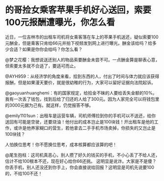 # 的哥捡女乘客苹果手机好心送回，索要100元报酬遭曝光，你怎么看

近日，一位吉林市的出租车司机将女乘客落在车上的苹果手机送还，疑似索要100元酬金，但是乘客只肯给66元并拍下视频发到网上进行曝光。酬金该给吗？给多少合适？如果是你你会给吗？你怎么看？ 

@梦之花樱：我想说送还别人的物品索要酬金未尝不可。一点酬金算是聊表心意，但索要太多就不合适了，要适可而止。 

@AYH959：从经济学的角度来看，拾到东西的人，付出了时间与体力就应该获得报酬，但是如果漫天要价，就是很幼稚的行为，大家可以留好证据向法院起诉。 

@gaoyuanhuanghemi：有的国家规定，给拾金不昧的人要给丢失金额的10%。我有一次丢了钱包，找到后给了归还的人给了300元。因为人家完全可以将钱包里的3000元据为己有。就这样，仍觉报答不够。 

@emily1101sun：出租车是运营车辆，司机师傅捡到你的手机可以不送还，给你送回有可能是空驶，还要烧油！他付出的成本岂止是100块钱！开出租车是他的工作，或许是他养家糊口的营生，若他拿去二手手机市场卖掉，你损失的又岂止是100块钱？ 

人怕换位思考！你不愿换位思考，成本核算都应该算的吧！ 

@尾生抱柱：这司机真恶心，别人攒了好久的钱买的手机，不小心丢了不给人还，估计不给100根本不还，现在好心给你66还挑。 这明显是讹诈。大家是不是傻？你丢手机，别人还没还到你手上，你会直接说给回报？这明显是司机先说要100的，不给100不还！